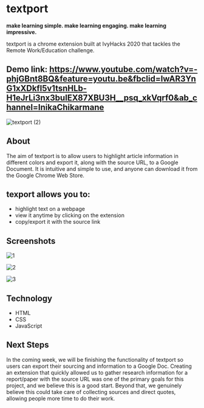 # textport

**make learning simple. make learning engaging. make learning impressive.**

textport is a chrome extension built at IvyHacks 2020 that tackles the Remote Work/Education challenge.

## Demo link: https://www.youtube.com/watch?v=-phjGBnt8BQ&feature=youtu.be&fbclid=IwAR3YnG1xXDkfl5v1tsnHLb-H1eJrLi3nx3buIEX87XBU3H__psq_xkVqrf0&ab_channel=InikaChikarmane

![textport  (2)](https://user-images.githubusercontent.com/62191831/95023122-3797b300-0649-11eb-88aa-70857bbd5f92.gif)

## About
The aim of textport is to allow users to highlight article information in different colors and export it, along with the source URL, to a Google Document. It is intuitive and simple to use, and anyone can download it from the Google Chrome Web Store.


## texport allows you to:

* highlight text on a webpage 
* view it anytime by clicking on the extension 
* copy/export it with the source link


## Screenshots
![1](https://user-images.githubusercontent.com/62191831/95022986-7842fc80-0648-11eb-9e53-cbb796491ea2.png)

![2](https://user-images.githubusercontent.com/62191831/95022989-79742980-0648-11eb-80c9-53ceb4b2f010.png)

![3](https://user-images.githubusercontent.com/62191831/95022990-7aa55680-0648-11eb-81f7-1601e2561c00.png)


## Technology
* HTML
* CSS
* JavaScript


## Next Steps
In the coming week, we will be finishing the functionality of textport so users can export their sourcing and information to a Google Doc. Creating an extension that quickly allowed us to gather research information for a report/paper with the source URL was one of the primary goals for this project, and we believe this is a good start. Beyond that, we genuinely believe this could take care of collecting sources and direct quotes, allowing people more time to do their work.

